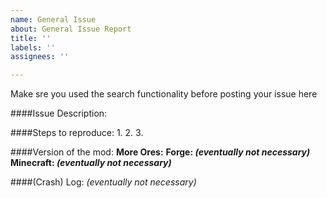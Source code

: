 ```yaml
---
name: General Issue
about: General Issue Report
title: ''
labels: ''
assignees: ''

---
```


Make sre you used the search functionality before posting your issue here

####Issue Description:

####Steps to reproduce:
1.
2.
3.

####Version of the mod:
**More Ores:**
**Forge: *(eventually not necessary)***
**Minecraft: *(eventually not necessary)***

####(Crash) Log: *(eventually not necessary)*
